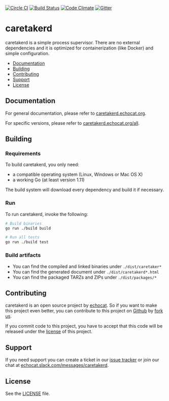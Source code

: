 [![Circle CI](https://circleci.com/gh/echocat/caretakerd.svg?style=svg)](https://circleci.com/gh/echocat/caretakerd)
[![Build Status](https://travis-ci.org/echocat/caretakerd.svg?branch=master)](https://travis-ci.org/echocat/caretakerd)
[![Code Climate](https://codeclimate.com/github/echocat/caretakerd/badges/gpa.svg)](https://codeclimate.com/github/echocat/caretakerd)
[![Gitter](https://badges.gitter.im/echocat/caretakerd.svg)](https://gitter.im/echocat/caretakerd?utm_source=badge&utm_medium=badge&utm_campaign=pr-badge)

# caretakerd

caretakerd is a simple process supervisor. There are no external dependencies and it is optimized for containerization (like Docker) and simple configuration.

* [Documentation](#documentation)
* [Building](#building)
* [Contributing](#contributing)
* [Support](#support)
* [License](#license)

## Documentation

For general documentation, please refer to [caretakerd.echocat.org](https://caretakerd.echocat.org).

For specific versions, please refer to [caretakerd.echocat.org/all](https://caretakerd.echocat.org/all).

## Building

### Requirements

To build caretakerd, you only need:

* a compatible operating system (Linux, Windows or Mac OS X)
* a working Go (at least version 1.11)

The build system will download every dependency and build it if necessary.

### Run

To run caretakerd, invoke the following:

```bash
# Build binaries
go run ./build build

# Run all tests
go run ./build test
```

### Build artifacts

* You can find the compiled and linked binaries under ``./dist/caretaker*``
* You can find the generated document under ``./dist/caretakerd*.html``
* You can find the packaged TARZs and ZIPs under ``./dist/packages/*``

## Contributing

caretakerd is an open source project by [echocat](https://echocat.org).
So if you want to make this project even better, you can contribute to this project on [Github](https://github.com/echocat/caretakerd)
by [fork us](https://github.com/echocat/caretakerd/fork).

If you commit code to this project, you have to accept that this code will be released under the [license](#license) of this project.

## Support

If you need support you can create a ticket in our [issue tracker](https://github.com/echocat/caretakerd/issues)
or join our chat at [echocat.slack.com/messages/caretakerd](https://echocat.slack.com/messages/caretakerd/).

## License

See the [LICENSE](LICENSE) file.
